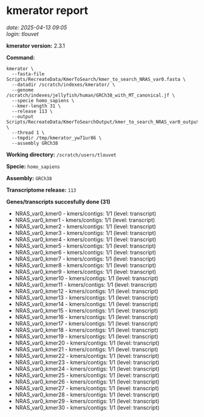 # kmerator report
*date: 2025-04-13 09:05*  
*login: tlouvet*

**kmerator version:** 2.3.1

**Command:**

```
kmerator \
  --fasta-file Scripts/RecreateData/KmerToSearch/kmer_to_search_NRAS_var0.fasta \
  --datadir /scratch/indexes/kmerator/ \
  --genome /scratch/indexes/jellyfish/human/GRCh38_with_MT_canonical.jf \
  --specie homo_sapiens \
  --kmer-length 31 \
  --release 113 \
  --output Scripts/RecreateData/KmerToSearchOutput/kmer_to_search_NRAS_var0_output \
  --thread 1 \
  --tmpdir /tmp/kmerator_yw71ur86 \
  --assembly GRCh38
```

**Working directory:** `/scratch/users/tlouvet`

**Specie:** `homo_sapiens`

**Assembly:** `GRCh38`

**Transcriptome release:** `113`

**Genes/transcripts succesfully done (31)**

- NRAS_var0_kmer0 - kmers/contigs: 1/1 (level: transcript)
- NRAS_var0_kmer1 - kmers/contigs: 1/1 (level: transcript)
- NRAS_var0_kmer2 - kmers/contigs: 1/1 (level: transcript)
- NRAS_var0_kmer3 - kmers/contigs: 1/1 (level: transcript)
- NRAS_var0_kmer4 - kmers/contigs: 1/1 (level: transcript)
- NRAS_var0_kmer5 - kmers/contigs: 1/1 (level: transcript)
- NRAS_var0_kmer6 - kmers/contigs: 1/1 (level: transcript)
- NRAS_var0_kmer7 - kmers/contigs: 1/1 (level: transcript)
- NRAS_var0_kmer8 - kmers/contigs: 1/1 (level: transcript)
- NRAS_var0_kmer9 - kmers/contigs: 1/1 (level: transcript)
- NRAS_var0_kmer10 - kmers/contigs: 1/1 (level: transcript)
- NRAS_var0_kmer11 - kmers/contigs: 1/1 (level: transcript)
- NRAS_var0_kmer12 - kmers/contigs: 1/1 (level: transcript)
- NRAS_var0_kmer13 - kmers/contigs: 1/1 (level: transcript)
- NRAS_var0_kmer14 - kmers/contigs: 1/1 (level: transcript)
- NRAS_var0_kmer15 - kmers/contigs: 1/1 (level: transcript)
- NRAS_var0_kmer16 - kmers/contigs: 1/1 (level: transcript)
- NRAS_var0_kmer17 - kmers/contigs: 1/1 (level: transcript)
- NRAS_var0_kmer18 - kmers/contigs: 1/1 (level: transcript)
- NRAS_var0_kmer19 - kmers/contigs: 1/1 (level: transcript)
- NRAS_var0_kmer20 - kmers/contigs: 1/1 (level: transcript)
- NRAS_var0_kmer21 - kmers/contigs: 1/1 (level: transcript)
- NRAS_var0_kmer22 - kmers/contigs: 1/1 (level: transcript)
- NRAS_var0_kmer23 - kmers/contigs: 1/1 (level: transcript)
- NRAS_var0_kmer24 - kmers/contigs: 1/1 (level: transcript)
- NRAS_var0_kmer25 - kmers/contigs: 1/1 (level: transcript)
- NRAS_var0_kmer26 - kmers/contigs: 1/1 (level: transcript)
- NRAS_var0_kmer27 - kmers/contigs: 1/1 (level: transcript)
- NRAS_var0_kmer28 - kmers/contigs: 1/1 (level: transcript)
- NRAS_var0_kmer29 - kmers/contigs: 1/1 (level: transcript)
- NRAS_var0_kmer30 - kmers/contigs: 1/1 (level: transcript)
